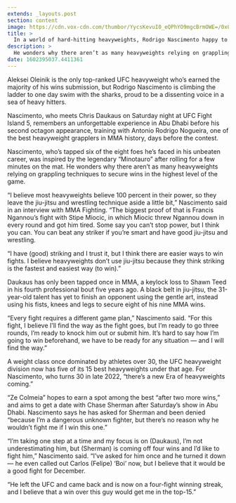 ```yaml
--- 
extends: _layouts.post 
section: content 
image: https://cdn.vox-cdn.com/thumbor/YycsKevuI0_eQPhYO9mgcBrmOWE=/0x0:1920x1005/fit-in/1200x630/cdn.vox-cdn.com/uploads/chorus_asset/file/21949505/RodrigoNascimento_WeighIn.jpg 
title: > 
  In a world of hard-hitting heavyweights, Rodrigo Nascimento happy to rely on jiu-jitsu 
description: > 
  He wonders why there aren’t as many heavyweights relying on grappling techniques to secure wins in the highest level of the game.“I believe most heavyweights believe 100 percent in their power, so they leave the jiu-jitsu and wrestling technique aside a little bit,” Nascimento said in an interview with MMA Fighting.You can beat any striker if you’re smart and have good jiu-jitsu and wrestling.“I have (good) striking and I trust it, but I think there are easier ways to win fights.A black belt in jiu-jitsu, the 31-year-old talent has yet to finish an opponent using the gentle art, instead using his fists, knees and legs to secure eight of his nine MMA wins. 
date: 1602395037.4411361 
--- 
```

Aleksei Oleinik is the only top-ranked UFC heavyweight who’s earned the majority of his wins submission, but Rodrigo Nascimento is climbing the ladder to one day swim with the sharks, proud to be a dissenting voice in a sea of heavy hitters.

Nascimento, who meets Chris Daukaus on Saturday night at UFC Fight Island 5, remembers an unforgettable experience in Abu Dhabi before his second octagon appearance, training with Antonio Rodrigo Nogueira, one of the best heavyweight grapplers in MMA history, days before the contest.

Nascimento, who’s tapped six of the eight foes he’s faced in his unbeaten career, was inspired by the legendary “Minotauro” after rolling for a few minutes on the mat. He wonders why there aren’t as many heavyweights relying on grappling techniques to secure wins in the highest level of the game.

“I believe most heavyweights believe 100 percent in their power, so they leave the jiu-jitsu and wrestling technique aside a little bit,” Nascimento said in an interview with MMA Fighting. “The biggest proof of that is Francis Ngannou’s fight with Stipe Miocic, in which Miocic threw Ngannou down in every round and got him tired. Some say you can’t stop power, but I think you can. You can beat any striker if you’re smart and have good jiu-jitsu and wrestling.

“I have (good) striking and I trust it, but I think there are easier ways to win fights. I believe heavyweights don’t use jiu-jitsu because they think striking is the fastest and easiest way (to win).”

Daukaus has only been tapped once in MMA, a keylock loss to Shawn Teed in his fourth professional bout five years ago. A black belt in jiu-jitsu, the 31-year-old talent has yet to finish an opponent using the gentle art, instead using his fists, knees and legs to secure eight of his nine MMA wins.

“Every fight requires a different game plan,” Nascimento said. “For this fight, I believe I’ll find the way as the fight goes, but I’m ready to go three rounds, I’m ready to knock him out or submit him. It’s hard to say how I’m going to win beforehand, we have to be ready for any situation — and I will find the way.”

A weight class once dominated by athletes over 30, the UFC heavyweight division now has five of its 15 best heavyweights under that age. For Nascimento, who turns 30 in late 2022, “there’s a new Era of heavyweights coming.”

“Ze Colmeia” hopes to earn a spot among the best “after two more wins,” and aims to get a date with Chase Sherman after Saturday’s show in Abu Dhabi. Nascimento says he has asked for Sherman and been denied “because I’m a dangerous unknown fighter, but there’s no reason why he wouldn’t fight me if I win this one.”

“I’m taking one step at a time and my focus is on (Daukaus), I’m not underestimating him, but (Sherman) is coming off four wins and I’d like to fight him,” Nascimento said. “I’ve asked for him once and he turned it down — he even called out Carlos (Felipe) ‘Boi’ now, but I believe that it would be a good fight for December.

“He left the UFC and came back and is now on a four-fight winning streak, and I believe that a win over this guy would get me in the top-15.”